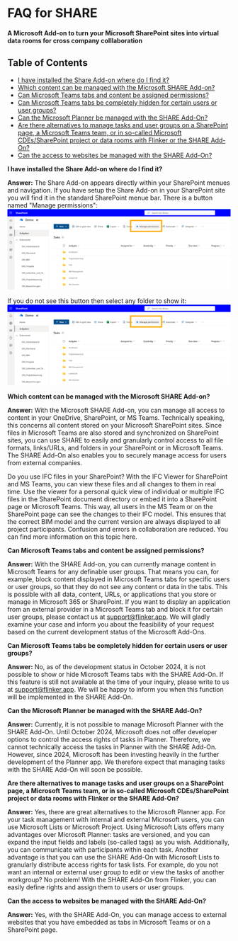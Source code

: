 # FAQ for SHARE 
#### A Microsoft Add-on to turn your Microsoft SharePoint sites into virtual data rooms for cross company colllaboration

## Table of Contents
- [I have installed the Share Add-on where do I find it?](#i-have-installed-the-share-add-on-where-do-i-find-it)
- [Which content can be managed with the Microsoft SHARE Add-on?](#which-content-can-be-managed-with-the-microsoft-share-add-on)
- [Can Microsoft Teams tabs and content be assigned permissions?](#can-microsoft-teams-tabs-and-content-be-assigned-permissions)
- [Can Microsoft Teams tabs be completely hidden for certain users or user groups?](#can-microsoft-teams-tabs-be-completely-hidden-for-certain-users-or-user-groups)
- [Can the Microsoft Planner be managed with the SHARE Add-On?](#can-the-microsoft-planner-be-managed-with-the-share-add-on)
- [Are there alternatives to manage tasks and user groups on a SharePoint page, a Microsoft Teams team, or in so-called Microsoft CDEs/SharePoint project or data rooms with Flinker or the SHARE Add-On?](#are-there-alternatives-to-manage-tasks-and-user-groups-on-a-sharepoint-page-a-microsoft-teams-team-or-in-so-called-microsoft-cdessharepoint-project-or-data-rooms-with-flinker-or-the-share-add-on)
- [Can the access to websites be managed with the SHARE Add-On?](#can-the-access-to-websites-be-managed-with-the-share-add-on)

**I have installed the Share Add-on where do I find it?**

**Answer:** The Share Add-on appears directly within your SharePoint menues and navigation. If you have setup the Share Add-on in your SharePoint site you will find it in the standard SharePoint menue bar. There is a button named "Manage permissions":
![Search for IFC Viewer and Click Add](/_media/sharepoint-document-library-view-share-add-on.png)

If you do not see this button then select any folder to show it:
![Search for IFC Viewer and Click Add](/_media/sharepoint-document-library-view-share-add-on.png)

**Which content can be managed with the Microsoft SHARE Add-on?**

**Answer:** With the Microsoft SHARE Add-on, you can manage all access to content in your OneDrive, SharePoint, or MS Teams. Technically speaking, this concerns all content stored on your Microsoft SharePoint sites. Since files in Microsoft Teams are also stored and synchronized on SharePoint sites, you can use SHARE to easily and granularly control access to all file formats, links/URLs, and folders in your SharePoint or in Microsoft Teams. The SHARE Add-On also enables you to securely manage access for users from external companies.

Do you use IFC files in your SharePoint? With the IFC Viewer for SharePoint and MS Teams, you can view these files and all changes to them in real time. Use the viewer for a personal quick view of individual or multiple IFC files in the SharePoint document directory or embed it into a SharePoint page or Microsoft Teams. This way, all users in the MS Team or on the SharePoint page can see the changes to their IFC model. This ensures that the correct BIM model and the current version are always displayed to all project participants. Confusion and errors in collaboration are reduced. You can find more information on this topic here.


**Can Microsoft Teams tabs and content be assigned permissions?**

**Answer:** With the SHARE Add-on, you can currently manage content in Microsoft Teams for any definable user groups. That means you can, for example, block content displayed in Microsoft Teams tabs for specific users or user groups, so that they do not see any content or data in the tabs. This is possible with all data, content, URLs, or applications that you store or manage in Microsoft 365 or SharePoint. If you want to display an application from an external provider in a Microsoft Teams tab and block it for certain user groups, please contact us at [support@flinker.app](mailto:support@flinker.app). We will gladly examine your case and inform you about the feasibility of your request based on the current development status of the Microsoft Add-Ons.


**Can Microsoft Teams tabs be completely hidden for certain users or user groups?**

**Answer:** No, as of the development status in October 2024, it is not possible to show or hide Microsoft Teams tabs with the SHARE Add-On. If this feature is still not available at the time of your inquiry, please write to us at [support@flinker.app](mailto:support@flinker.app). We will be happy to inform you when this function will be implemented in the SHARE Add-On.


**Can the Microsoft Planner be managed with the SHARE Add-On?**

**Answer:** Currently, it is not possible to manage Microsoft Planner with the SHARE Add-On. Until October 2024, Microsoft does not offer developer options to control the access rights of tasks in Planner. Therefore, we cannot technically access the tasks in Planner with the SHARE Add-On. However, since 2024, Microsoft has been investing heavily in the further development of the Planner app. We therefore expect that managing tasks with the SHARE Add-On will soon be possible.


**Are there alternatives to manage tasks and user groups on a SharePoint page, a Microsoft Teams team, or in so-called Microsoft CDEs/SharePoint project or data rooms with Flinker or the SHARE Add-On?**

**Answer:** Yes, there are great alternatives to the Microsoft Planner app. For your task management with internal and external Microsoft users, you can use Microsoft Lists or Microsoft Project. Using Microsoft Lists offers many advantages over Microsoft Planner: tasks are versioned, and you can expand the input fields and labels (so-called tags) as you wish. Additionally, you can communicate with participants within each task. Another advantage is that you can use the SHARE Add-On with Microsoft Lists to granularly distribute access rights for task lists. For example, do you not want an internal or external user group to edit or view the tasks of another workgroup? No problem! With the SHARE Add-On from Flinker, you can easily define rights and assign them to users or user groups.


**Can the access to websites be managed with the SHARE Add-On?**

**Answer:** Yes, with the SHARE Add-On, you can manage access to external websites that you have embedded as tabs in Microsoft Teams or on a SharePoint page.







